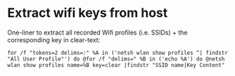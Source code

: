 # Extract wifi keys from host
One-liner to extract all recorded Wifi profiles (i.e. SSIDs) + the corresponding key in clear-text:
```
for /f "tokens=2 delims=:" %A in ('netsh wlan show profiles ^| findstr "All User Profile"') do @for /f "delims=" %B in ('echo %A') do @netsh wlan show profiles name=%B key=clear |findstr "SSID name|Key Content"
```
 
